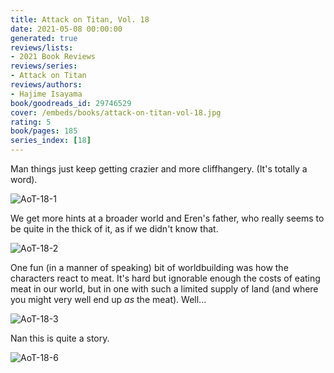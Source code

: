 ```yaml
---
title: Attack on Titan, Vol. 18
date: 2021-05-08 00:00:00
generated: true
reviews/lists:
- 2021 Book Reviews
reviews/series:
- Attack on Titan
reviews/authors:
- Hajime Isayama
book/goodreads_id: 29746529
cover: /embeds/books/attack-on-titan-vol-18.jpg
rating: 5
book/pages: 185
series_index: [18]
---
```

Man things just keep getting crazier and more cliffhangery. (It's totally a word).  

![AoT-18-1](/embeds/books/attachments/aot-18-1.png)  

<!--more-->

We get more hints at a broader world and Eren's father, who really seems to be quite in the thick of it, as if we didn't know that.  

![AoT-18-2](/embeds/books/attachments/aot-18-2.png)  

One fun (in a manner of speaking) bit of worldbuilding was how the characters react to meat. It's hard but ignorable enough the costs of eating meat in our world, but in one with such a limited supply of land (and where you might very well end up *as* the meat). Well...  

![AoT-18-3](/embeds/books/attachments/aot-18-3.png)  

Nan this is quite a story.  

![AoT-18-6](/embeds/books/attachments/aot-18-6.png)